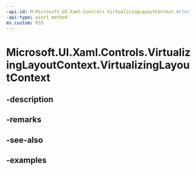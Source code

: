 ```yaml
---
-api-id: M:Microsoft.UI.Xaml.Controls.VirtualizingLayoutContext.#ctor
-api-type: winrt method
ms.custom: RS5
---
```


<!-- Method syntax.
public VirtualizingLayoutContext.VirtualizingLayoutContext()
-->

# Microsoft.UI.Xaml.Controls.VirtualizingLayoutContext.VirtualizingLayoutContext

## -description

## -remarks

## -see-also

## -examples

